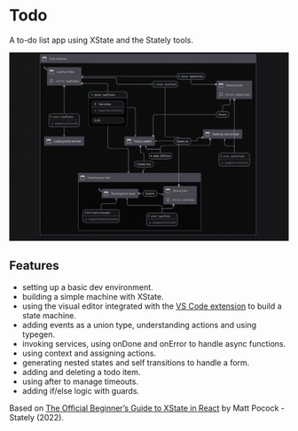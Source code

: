 # Todo

A to-do list app using XState and the Stately tools.

<p align="center">
    <img src="screenshot.png">
</p>

## Features

- setting up a basic dev environment.
- building a simple machine with XState.
- using the visual editor integrated with the [VS Code extension](https://marketplace.visualstudio.com/items?itemName=statelyai.stately-vscode) to build a state machine.
- adding events as a union type, understanding actions and using typegen.
- invoking services, using onDone and onError to handle async functions.
- using context and assigning actions.
- generating nested states and self transitions to handle a form.
- adding and deleting a todo item.
- using after to manage timeouts.
- adding if/else logic with guards.

Based on [The Official Beginner’s Guide to XState in React](https://www.youtube.com/playlist?list=PLvWgkXBB3dd4ocSi17y1JmMmz7S5cV8vI) by Matt Pocock - Stately (2022).
